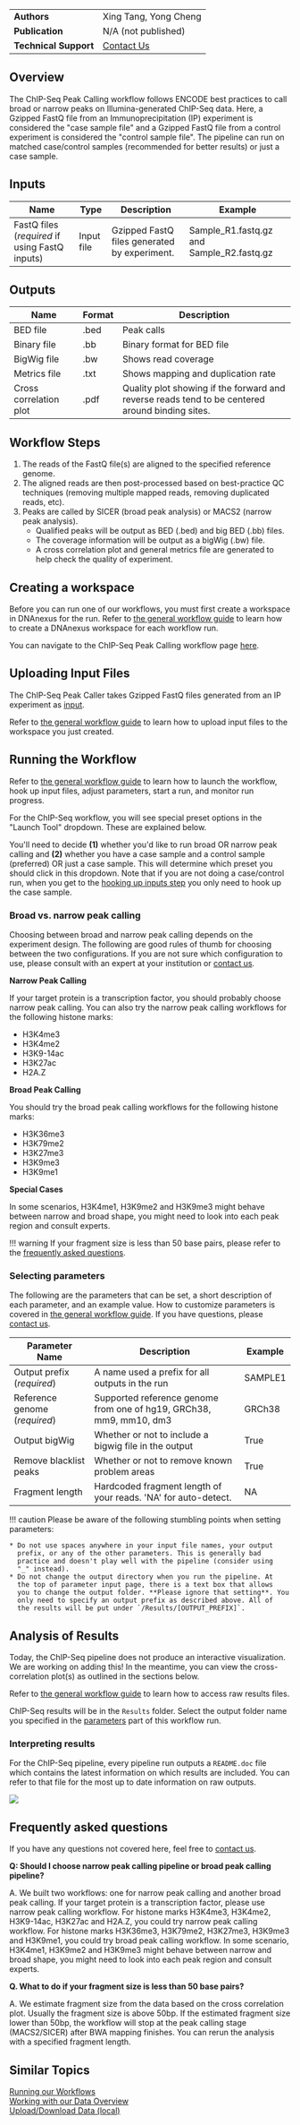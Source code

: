 | | | 
|-------------|-----------------------|
| **Authors** | Xing Tang, Yong Cheng |
| **Publication** | N/A (not published) |
| **Technical Support** | [Contact Us](https://stjude.cloud/contact) |

## Overview

The ChIP-Seq Peak Calling workflow follows ENCODE best practices to call 
broad or narrow peaks on Illumina-generated ChIP-Seq data. 
Here, a Gzipped FastQ file from an Immunoprecipitation (IP) experiment 
is considered the "case sample file" and a Gzipped FastQ file from a control 
experiment is considered the "control sample file". The pipeline can run on
matched case/control samples (recommended for better results) or just a 
case sample.

## Inputs

| Name | Type | Description | Example |
|--|--|--|--|
| FastQ files (*required* if using FastQ inputs) | Input file | Gzipped FastQ files generated by experiment. | Sample_R1.fastq.gz and Sample_R2.fastq.gz |

## Outputs

| Name | Format | Description  |
|--|--|--|
| BED file | .bed | Peak calls |
| Binary file | .bb | Binary format for BED file |
| BigWig file | .bw | Shows read coverage |
| Metrics file | .txt | Shows mapping and duplication rate |
| Cross correlation plot | .pdf | Quality plot showing if the forward and reverse reads tend to be centered around binding sites. |



## Workflow Steps

1. The reads of the FastQ file(s) are aligned to the specified reference genome. 
2. The aligned reads are then post-processed based on best-practice QC techniques
(removing multiple mapped reads, removing duplicated reads, etc). 
3. Peaks are called by SICER (broad peak analysis) or MACS2 (narrow peak
analysis). 
    * Qualified peaks will be output as BED (.bed) and big BED (.bb)
files. 
    * The coverage information will be output as a bigWig (.bw)
file. 
    * A cross correlation plot and general metrics file are generated to help check
the quality of experiment.

## Creating a workspace
Before you can run one of our workflows, you must first create a workspace in DNAnexus for the run. Refer to [the general workflow guide](running-sj-workflows.md#getting-started) to learn how to create a DNAnexus workspace for each workflow run.

You can navigate to the ChIP-Seq Peak Calling workflow page [here](https://platform.stjude.cloud/workflows/chip-seq).

## Uploading Input Files

The ChIP-Seq Peak Caller takes Gzipped FastQ files generated from an IP experiment as [input](#inputs). 

Refer to [the general workflow guide](running-sj-workflows.md#uploading-files) to learn how to upload input files to the workspace you just created.

## Running the Workflow

Refer to [the general workflow guide](running-sj-workflows.md#running-the-workflow) to learn how to launch the workflow, hook up input files, adjust parameters, start a run, and monitor run progress.

For the ChIP-Seq workflow, you will see special preset options in the "Launch Tool" dropdown. These are explained below. 


You'll need to decide **(1)** whether you'd like to run broad OR narrow peak
calling and **(2)** whether you have a case sample and a control sample (preferred)
OR just a case sample. This will determine which preset you should click in this dropdown. Note that if you are not doing a case/control run, when you get to the [hooking up inputs step](running-sj-workflows.md#hooking-up-inputs) you only need to hook up the case sample.


### Broad vs. narrow peak calling

Choosing between broad and narrow peak calling depends on the experiment design. The following are good rules of thumb for choosing between the two configurations. If you are not sure which configuration to use, please consult with an expert at your institution or [contact us](https://stjude.cloud/contact).

**Narrow Peak Calling**

If your target protein is a transcription factor, you should probably choose narrow peak calling. You can also try the narrow peak calling workflows for the following histone marks:

* H3K4me3
* H3K4me2
* H3K9-14ac
* H3K27ac
* H2A.Z

**Broad Peak Calling**

You should try the broad peak calling workflows for the following
histone marks:

* H3K36me3
* H3K79me2
* H3K27me3
* H3K9me3
* H3K9me1

**Special Cases**

In some scenarios, H3K4me1, H3K9me2 and H3K9me3 might behave between
narrow and broad shape, you might need to look into each peak region and
consult experts.

!!! warning
    If your fragment size is less than 50 base pairs, please refer to the
    [frequently asked questions](#frequently-asked-questions).

### Selecting parameters

The following are the parameters that can be set, a short
description of each parameter, and an example value. How to customize parameters is covered in [the general workflow guide](running-sj-workflows.md#selecting-parameters). If you
have questions, please [contact us](https://stjude.cloud/contact).

| Parameter Name | Description | Example |
|--|--|--|
| Output prefix (*required*) | A name used a prefix for all outputs in the run | SAMPLE1 |
| Reference genome (*required*) | Supported reference genome from one of hg19, GRCh38, mm9, mm10, dm3 | GRCh38 |
| Output bigWig | Whether or not to include a bigwig file in the output | True |
| Remove blacklist peaks | Whether or not to remove known problem areas | True |
| Fragment length | Hardcoded fragment length of your reads. 'NA' for auto-detect. | NA |

!!! caution
    Please be aware of the following stumbling points when setting parameters:

    * Do not use spaces anywhere in your input file names, your output
      prefix, or any of the other parameters. This is generally bad
      practice and doesn't play well with the pipeline (consider using
      "_" instead).
    * Do not change the output directory when you run the pipeline. At
      the top of parameter input page, there is a text box that allows
      you to change the output folder. **Please ignore that setting**. You
      only need to specify an output prefix as described above. All of
      the results will be put under `/Results/[OUTPUT_PREFIX]`.

## Analysis of Results
Today, the ChIP-Seq pipeline does not produce an interactive visualization. We are working on adding this! In the meantime, you can view the cross-correlation plot(s)
as outlined in the sections below.

Refer to [the general workflow guide](running-sj-workflows.md#raw-results-files) to learn how to access raw results files.

ChIP-Seq results will be in the `Results` folder. Select the output folder name you specified in the [parameters](#selecting-parameters) part of this workflow run.


### Interpreting results

For the ChIP-Seq pipeline, every pipeline run outputs a `README.doc` file
which contains the latest information on which results are included.
You can refer to that file for the most up to date information on raw outputs.

![](../../../images/guides/genomics-platform/analyzing-data/sj-workflows/chipseq/click-readme.gif)


## Frequently asked questions

If you have any questions not covered here, feel free to 
[contact us](https://hospital.stjude.org/apps/forms/fb/st-jude-cloud-contact/).

**Q: Should I choose narrow peak calling pipeline or broad peak calling pipeline?**

A. We built two workflows: one for narrow peak calling and another broad
peak calling. If your target protein is a transcription factor, please
use narrow peak calling workflow. For histone marks H3K4me3, H3K4me2,
H3K9-14ac, H3K27ac and H2A.Z, you could try narrow peak calling
workflow. For histone marks H3K36me3, H3K79me2, H3K27me3, H3K9me3 and
H3K9me1, you could try broad peak calling workflow. In some scenario,
H3K4me1, H3K9me2 and H3K9me3 might behave between narrow and broad
shape, you might need to look into each peak region and consult
experts.

**Q. What to do if your fragment size is less than 50 base pairs?**

A. We estimate fragment size from the data based on the cross correlation
plot. Usually the fragment size is above 50bp. If the estimated
fragment size lower than 50bp, the workflow will stop at the peak
calling stage (MACS2/SICER) after BWA mapping finishes. You can rerun
the analysis with a specified fragment length.

## Similar Topics

[Running our Workflows](../analyzing-data/running-sj-workflows.md)  
[Working with our Data Overview](../managing-data/working-with-our-data.md)   
[Upload/Download Data (local)](../managing-data/upload-local.md)   
